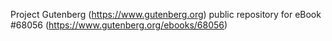 Project Gutenberg (https://www.gutenberg.org) public repository for
eBook #68056 (https://www.gutenberg.org/ebooks/68056)
